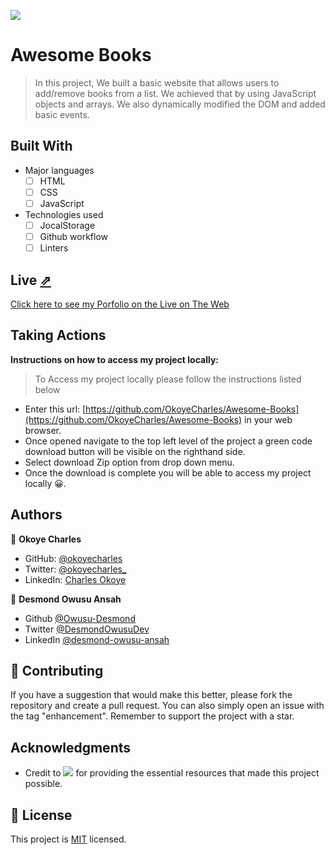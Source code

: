 ![](https://img.shields.io/badge/Microverse-blueviolet)

# Awesome Books

> In this project, We built a basic website that allows users to add/remove books from a list. We achieved that by using JavaScript objects and arrays. We also dynamically modified the DOM and added basic events.


## Built With

- Major languages
    - [ ] HTML
    - [ ] CSS
    - [ ] JavaScript

- Technologies used
    - [ ] JocalStorage
    - [ ] Github workflow
    - [ ] Linters

## Live [⇗](https://okoyecharles.github.io/Awesome-Books/)

[Click here to see my Porfolio on the Live on The Web](https://okoyecharles.github.io/Awesome-Books/)


## Taking Actions
**Instructions on how to access my project locally:** 
> To Access my project locally please follow the instructions listed below
- Enter this url: [https://github.com/OkoyeCharles/Awesome-Books](https://github.com/OkoyeCharles/Awesome-Books) in your web browser.
- Once opened navigate to the top left level of the project a green code download button will be visible on the righthand side.
- Select download Zip option from drop down menu.
- Once the download is complete you will be able to access my project locally 😀. 

## Authors

👤 **Okoye Charles**

- GitHub: [@okoyecharles](https://github.com/okoyecharles)
- Twitter: [@okoyecharles_](https://twitter.com/okoyecharles_)
- LinkedIn: [Charles Okoye](https://linkedin.com/in/charles-okoye-633374236/)

👤 **Desmond Owusu Ansah**

- Github [@Owusu-Desmond](https://github.com/Owusu-Desmond)
- Twitter [@DesmondOwusuDev](https://twitter.com/DesmondOwusuDev)
- LinkedIn [@desmond-owusu-ansah](https://www.linkedin.com/in/desmond-owusu-ansah-09274a223/)

## 🤝 Contributing

If you have a suggestion that would make this better, please fork the repository and create a pull request. You can also simply open an issue with the tag "enhancement". Remember to support the project with a star. 

## Acknowledgments

- Credit to ![](https://img.shields.io/badge/Microverse-blueviolet) for providing the essential resources that made this project possible.

## 📝 License

This project is [MIT](./MIT.md) licensed.
